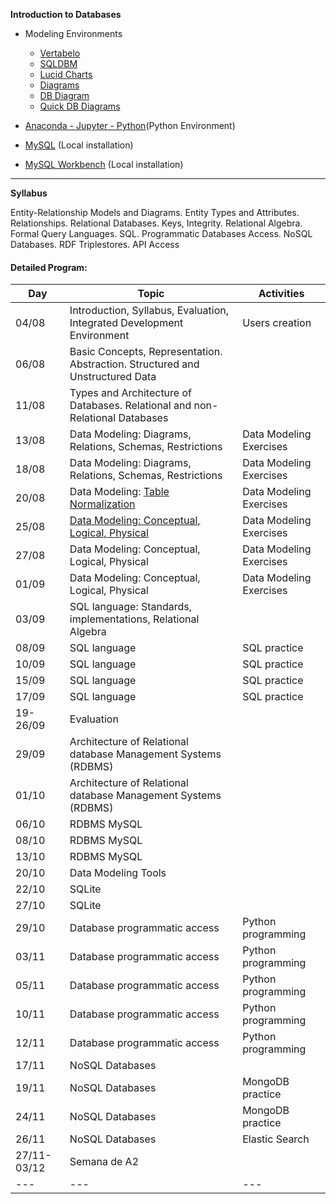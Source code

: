 **Introduction to Databases**

+ Modeling Environments
  - [Vertabelo](https://www.vertabelo.com/)  
  - [SQLDBM](https://sqldbm.com/Home/)  
  - [Lucid Charts](https://www.lucidchart.com/pages/)
  - [Diagrams](https://app.diagrams.net/)
  - [DB Diagram](https://dbdiagram.io/home)
  - [Quick DB Diagrams](https://www.quickdatabasediagrams.com/)
  
+ [Anaconda - Jupyter - Python](https://www.anaconda.com/products/individual)(Python Environment)
+ [MySQL](https://dev.mysql.com/downloads/installer/) (Local installation)
+ [MySQL Workbench](https://www.mysql.com/products/workbench/) (Local installation)

****

**Syllabus**

Entity-Relationship Models and Diagrams. Entity Types and Attributes. Relationships. Relational Databases. Keys, Integrity. Relational Algebra. Formal Query Languages. SQL. Programmatic Databases Access. NoSQL Databases. RDF Triplestores. API Access

#### Detailed Program:

|Day|Topic|Activities|
|---|---|---|
|04/08|Introduction, Syllabus, Evaluation, Integrated Development Environment|Users creation|
|06/08|Basic Concepts, Representation. Abstraction. Structured and Unstructured Data|
|11/08|Types and Architecture of Databases. Relational and non-Relational Databases|
|13/08|Data Modeling: Diagrams, Relations, Schemas, Restrictions|Data Modeling Exercises|
|18/08|Data Modeling: Diagrams, Relations, Schemas, Restrictions|Data Modeling Exercises|
|20/08|Data Modeling: [Table Normalization](https://www.guru99.com/database-normalization.html)|Data Modeling Exercises|
|25/08|[Data Modeling: Conceptual, Logical, Physical](https://online.visual-paradigm.com/knowledge/visual-modeling/conceptual-vs-logical-vs-physical-data-model/)|Data Modeling Exercises|
|27/08|Data Modeling: Conceptual, Logical, Physical|Data Modeling Exercises|
|01/09|Data Modeling: Conceptual, Logical, Physical|Data Modeling Exercises|
|03/09|SQL language: Standards, implementations, Relational Algebra|
|08/09|SQL language|SQL practice|
|10/09|SQL language|SQL practice|
|15/09|SQL language|SQL practice|
|17/09|SQL language|SQL practice|
|19-26/09|Evaluation|
|29/09|Architecture of Relational database Management Systems (RDBMS)|
|01/10|Architecture of Relational database Management Systems (RDBMS)|
|06/10|RDBMS MySQL|
|08/10|RDBMS MySQL|
|13/10|RDBMS MySQL|
|20/10|Data Modeling Tools|
|22/10|SQLite|
|27/10|SQLite|
|29/10|Database programmatic access|Python programming|
|03/11|Database programmatic access|Python programming|
|05/11|Database programmatic access|Python programming|
|10/11|Database programmatic access|Python programming|
|12/11|Database programmatic access|Python programming|
|17/11|NoSQL Databases|
|19/11|NoSQL Databases|MongoDB practice|
|24/11|NoSQL Databases|MongoDB practice|
|26/11|NoSQL Databases|Elastic Search|
|27/11-03/12|Semana de A2|
|---|---|---|

